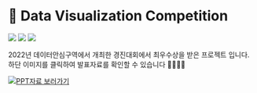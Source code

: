 # 🥈 Data Visualization Competition

<img src="https://img.shields.io/badge/QGIS-3776AB?"/> <img src="https://img.shields.io/badge/KMeans-1776AB?"/> <img src="https://img.shields.io/badge/Clustering-3776AB?"/>

2022년 데이터안심구역에서 개최한 경진대회에서 최우수상을 받은 프로젝트 입니다. 
하단 이미지를 클릭하여 발표자료를 확인할 수 있습니다 👨‍👩‍👧‍👦

[![PPT자료 보러가기](https://user-images.githubusercontent.com/70292353/212494237-fbb244df-f983-4dd4-8bc7-86f194b67349.png "PPT자료 보러가기")](https://docs.google.com/presentation/d/1szYs3gKlj7cUSTs6BMAw3a6tJ-mKn4gJ/edit?usp=sharing&ouid=115357931806030198548&rtpof=true&sd=true)<br/>

